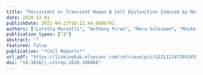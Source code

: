 ```yaml
---
title: "Persistent or Transient Human β Cell Dysfunction Induced by Metabolic Stress: Specific Signatures and Shared Gene Expression with Type 2 Diabetes"
date: 2020-12-01
publishDate: 2021-04-23T10:12:44.668674Z
authors: ["Lorella Marselli", "Anthony Piron", "Mara Suleiman", "Maikel L. Colli", "Xiaoyan Yi", "Amna Khamis", "Gaelle R. Carrat", "Guy A. Rutter", "Marco Bugliani", "Laura Giusti", "Maurizio Ronci", "Mark Ibberson", "Jean-Valery Turatsinze", "Ugo Boggi", "Paolo De Simone", "Vincenzo De Tata", "Miguel Lopes", "Daniela Nasteska", "Carmela De Luca", "Marta Tesi", "Emanuele Bosi", "Pratibha Singh", "Daniela Campani", "Anke M. Schulte", "Michele Solimena", "Peter Hecht", "Brian Rady", "Ivona Bakaj", "Alessandro Pocai", "Lisa Norquay", "Bernard Thorens", "Mickaël Canouil", "Philippe Froguel", "Decio L. Eizirik", "Miriam Cnop", "Piero Marchetti"]
publication_types: ["2"]
abstract: ""
featured: false
publication: "*Cell Reports*"
url_pdf: "https://linkinghub.elsevier.com/retrieve/pii/S2211124720314558"
doi: "10.1016/j.celrep.2020.108466"
---
```


